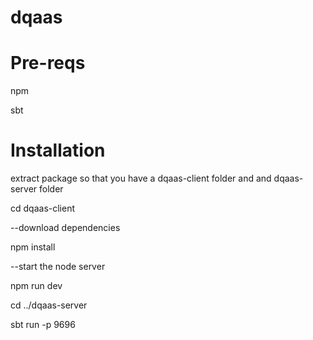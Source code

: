 # dqaas

# Pre-reqs
npm

sbt

# Installation
extract package so that you have a dqaas-client folder and and dqaas-server folder

cd dqaas-client

--download dependencies

npm install

--start the node server

npm run dev

cd ../dqaas-server

sbt run -p 9696
